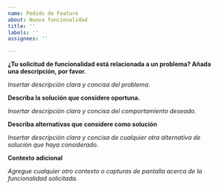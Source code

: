 ```yaml
---
name: Pedido de Feature
about: Nueva funcionalidad
title: ''
labels: ''
assignees: ''

---
```


**¿Tu solicitud de funcionalidad está relacionada a un problema? Añada una descripción, por favor.**

_Insertar descripción clara y concisa del problema._

**Describa la solución que considere oportuna.**

_Insertar descripción clara y concisa del comportamiento deseado._

**Describa alternativas que considere como solución**

_Insertar descripción clara y concisa de cualquier otra alternativa de solución que haya considerado._

**Contexto adicional**

_Agregue cualquier otro contexto o capturas de pantalla acerca de la funcionalidad solicitada._
